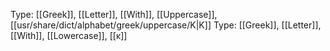 Type: [[Greek]], [[Letter]], [[With]], [[Uppercase]], [[usr/share/dict/alphabet/greek/uppercase/Κ|Κ]]
Type: [[Greek]], [[Letter]], [[With]], [[Lowercase]], [[κ]]
